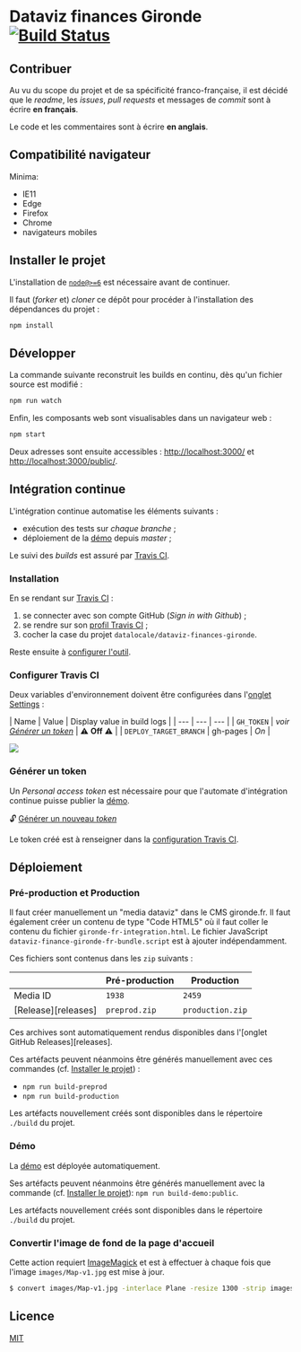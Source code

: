 # Dataviz finances Gironde [![Build Status](https://travis-ci.org/datalocale/dataviz-finances-gironde.svg?branch=master)](https://travis-ci.org/datalocale/dataviz-finances-gironde)

## Contribuer

Au vu du scope du projet et de sa spécificité franco-française, il est décidé que le *readme*, les *issues*, *pull requests* et messages de *commit* sont à écrire **en français**.

Le code et les commentaires sont à écrire **en anglais**.

## Compatibilité navigateur

Minima:

* IE11
* Edge
* Firefox
* Chrome
* navigateurs mobiles


## Installer le projet

L'installation de [`node@>=6`][nodejs] est nécessaire avant de continuer.

Il faut (_forker_ et) _cloner_ ce dépôt pour procéder à l'installation des dépendances du projet :

```bash
npm install
```

## Développer

La commande suivante reconstruit les builds en continu, dès qu'un fichier source est modifié :

```bash
npm run watch
```

Enfin, les composants web sont visualisables dans un navigateur web :

```bash
npm start
```

Deux adresses sont ensuite accessibles : [http://localhost:3000/]() et [http://localhost:3000/public/]().

## Intégration continue

L'intégration continue automatise les éléments suivants :

* exécution des tests sur _chaque branche_ ;
* déploiement de la [démo][] depuis _master_ ;

Le suivi des _builds_ est assuré par [Travis CI][].

### Installation

En se rendant sur [Travis CI][] :

1. se connecter avec son compte GitHub (_Sign in with Github_) ;
2. se rendre sur son [profil Travis CI][] ;
3. cocher la case du projet `datalocale/dataviz-finances-gironde`.

Reste ensuite à [configurer l'outil](#configurer-travis-ci).

### Configurer Travis CI

Deux variables d'environnement doivent être configurées dans l'[onglet Settings][ci-settings] :

| Name | Value | Display value in build logs |
| --- | --- | --- |
| `GH_TOKEN` | _voir [Générer un token](#générer-un-token)_ | ⚠️ **Off** ⚠️ |
| `DEPLOY_TARGET_BRANCH` | gh-pages | _On_ |

![](docs/ci-settings.png)

### Générer un token

Un _Personal access token_ est nécessaire pour que l'automate d'intégration continue puisse publier la [démo][].

🔓 [Générer un nouveau _token_](https://github.com/settings/tokens/new?description=datalocale.github.io/dataviz-finances-gironde&scopes=public_repo)

Le token créé est à renseigner dans la [configuration Travis CI](#configurer-travis-ci).

## Déploiement

### Pré-production et Production

Il faut créer manuellement un "media dataviz" dans le CMS gironde.fr.
Il faut également créer un contenu de type "Code HTML5" où il faut coller le contenu du fichier `gironde-fr-integration.html`. Le fichier JavaScript `dataviz-finance-gironde-fr-bundle.script` est à ajouter indépendamment.

Ces fichiers sont contenus dans les `zip` suivants :

| | Pré-production | Production |
| --- | --- | --- |
| Media ID | `1938`  | `2459`  |
| [Release][releases] | `preprod.zip`  | `production.zip`  |

Ces archives sont automatiquement rendus disponibles dans l'[onglet GitHub Releases][releases].

Ces artéfacts peuvent néanmoins être générés manuellement avec ces commandes (cf. [Installer le projet](#installer-le-projet)) :

* `npm run build-preprod`
* `npm run build-production`

Les artéfacts nouvellement créés sont disponibles dans le répertoire `./build` du projet.

### Démo

La [démo][] est déployée automatiquement.

Ses artéfacts peuvent néanmoins être générés manuellement avec la commande (cf. [Installer le projet](#installer-le-projet)): `npm run build-demo:public`.

Les artéfacts nouvellement créés sont disponibles dans le répertoire `./build` du projet.

### Convertir l'image de fond de la page d'accueil

Cette action requiert [ImageMagick][] et est à effectuer à chaque fois que l'image `images/Map-v1.jpg` est mise à jour.

```bash
$ convert images/Map-v1.jpg -interlace Plane -resize 1300 -strip images/map-optimised.jpg
```

## Licence

[MIT](LICENSE)

[nodejs]: https://nodejs.org/
[ImageMagick]: https://www.imagemagick.org/script/download.php
[Travis CI]: https://travis-ci.org/datalocale/dataviz-finances-gironde
[profil Travis CI]: https://travis-ci.org/profile
[démo]: https://datalocale.github.io/dataviz-finances-gironde/public/
[ci-settings]: https://travis-ci.org/datalocale/dataviz-finances-gironde/settings
